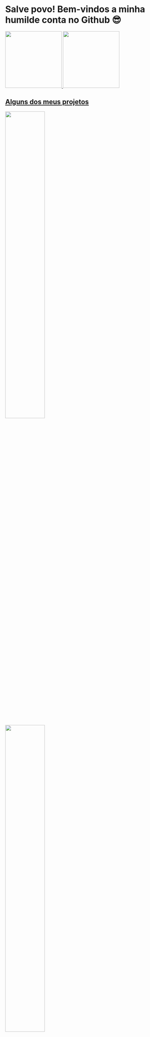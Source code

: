# Salve povo! Bem-vindos a minha humilde conta no Github 😎

<div>
  <a href="https://github.com/encinecarlos">
  <img height="180em" src="https://stats-card-pied.vercel.app/api?username=encinecarlos&count_private=true&&custom_title=Minhas Contribuições e afins&show_icons=true&theme=radical">
  <img height="180em" src="https://stats-card-pied.vercel.app/api/top-langs?username=encinecarlos&custom_title=O que andei programando&layout=compact&theme=radical">
    
</div>

## Alguns dos meus projetos
  <div>
    <img height="50%" src="https://stats-card-pied.vercel.app/api/pin?username=encinecarlos&repo=avanade-SubTCSE-projeto&theme=dracula">
    <img height="50%" src="https://stats-card-pied.vercel.app/api/pin?username=encinecarlos&repo=WeatherToEmail&theme=dracula">
  </div>  
